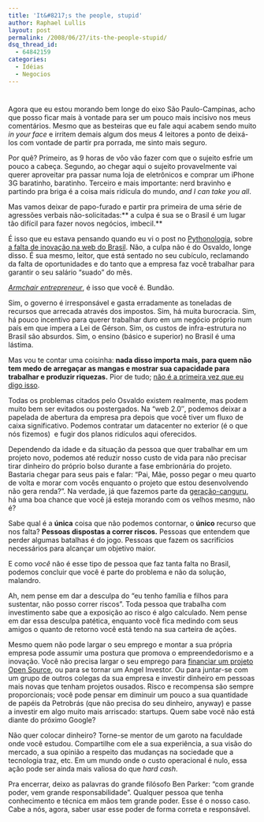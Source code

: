 ```yaml
---
title: 'It&#8217;s the people, stupid'
author: Raphael Lullis
layout: post
permalink: /2008/06/27/its-the-people-stupid/
dsq_thread_id:
  - 64842159
categories:
  - Idéias
  - Negocios
---
```

# 

Agora que eu estou morando bem longe do eixo São Paulo-Campinas, acho que posso ficar mais à vontade para ser um pouco mais incisivo nos meus comentários. Mesmo que as besteiras que eu fale aqui acabem sendo muito *in your face* e irritem demais algum dos meus 4 leitores a ponto de deixá-los com vontade de partir pra porrada, me sinto mais seguro.

Por quê? Primeiro, as 9 horas de vôo vão fazer com que o sujeito esfrie um pouco a cabeça. Segundo, ao chegar aqui o sujeito provavelmente vai querer aproveitar pra passar numa loja de eletrônicos e comprar um iPhone 3G baratinho, baratinho. Terceiro e mais importante: nerd bravinho e partindo pra briga é a coisa mais ridícula do mundo, *and I can take you all*.

Mas vamos deixar de papo-furado e partir pra primeira de uma série de agressões verbais não-solicitadas:** a culpa é sua se o Brasil é um lugar tão difícil para fazer novos negócios, imbecil.**

É isso que eu estava pensando quando eu vi o post no [Pythonologia][1], sobre [a falta de inovação na web do Brasil][2]. Não, a culpa não é do Osvaldo, longe disso. É sua mesmo, leitor, que está sentado no seu cubículo, reclamando da falta de oportunidades e do tanto que a empresa faz você trabalhar para garantir o seu salário “suado” do mês.

 [1]: http://www.pythonologia.org
 [2]: http://pythonologia.org/2008/06/26/porque-a-web-20-nao-engrena-no-brasil/

[*Armchair entrepreneur*][3], é isso que você é. Bundão.

 [3]: http://en.wikipedia.org/wiki/Armchair

Sim, o governo é irresponsável e gasta erradamente as toneladas de recursos que arrecada através dos impostos. Sim, há muita burocracia. Sim, há pouco incentivo para querer trabalhar duro em um negócio próprio num país em que impera a Lei de Gérson. Sim, os custos de infra-estrutura no Brasil são absurdos. Sim, o ensino (básico e superior) no Brasil é uma lástima.

Mas vou te contar uma coisinha: **nada disso importa mais, para quem não tem medo de arregaçar as mangas e mostrar sua capacidade para trabalhar e produzir riquezas.** Pior de tudo; [não é a primeira vez que eu digo isso][4].

 [4]: http://log4dev.com/2007/08/03/a-economia-digital/

Todas os problemas citados pelo Osvaldo existem realmente, mas podem muito bem ser evitados ou postergados. Na “web 2.0″, podemos deixar a papelada de abertura da empresa pra depois que você tiver um fluxo de caixa significativo. Podemos contratar um datacenter no exterior (é o que nós fizemos)  e fugir dos planos ridículos aqui oferecidos.

Dependendo da idade e da situação da pessoa que quer trabalhar em um projeto novo, podemos até reduzir nosso custo de vida para não precisar tirar dinheiro do próprio bolso durante a fase embrionária do projeto. Bastaria chegar para seus pais e falar: “Pai, Mãe, posso pegar o meu quarto de volta e morar com vocês enquanto o projeto que estou desenvolvendo não gera renda?”. Na verdade, já que fazemos parte da [geração-canguru][5], há uma boa chance que você já esteja morando com os velhos mesmo, não é?

 [5]: http://www.kalunga.com.br/revista/revista_dezembro_04.asp

Sabe qual é a **única** coisa que não podemos contornar, o **único** recurso que nos falta? **Pessoas dispostas a correr riscos.** Pessoas que entendem que perder algumas batalhas é do jogo. Pessoas que fazem os sacrifícios necessários para alcançar um objetivo maior.

E como *você* não é esse tipo de pessoa que faz tanta falta no Brasil, podemos concluir que você é parte do problema e não da solução, malandro.

Ah, nem pense em dar a desculpa do “eu tenho família e filhos para sustentar, não posso correr riscos”. Toda pessoa que trabalha com investimento sabe que a exposição ao risco é algo calculado. Nem pense em dar essa desculpa patética, enquanto você fica medindo com seus amigos o quanto de retorno você está tendo na sua carteira de ações.

Mesmo quem não pode largar o seu emprego e montar a sua própria empresa pode assumir uma postura que promova o empreendedorismo e a inovação. Você não precisa largar o seu emprego para [financiar um projeto Open Source][6], ou para se tornar um Angel Investor. Ou para juntar-se com um grupo de outros colegas da sua empresa e investir dinheiro em pessoas mais novas que tenham projetos ousados. Risco e recompensa são sempre proporcionais; você pode pensar em diminuir um pouco a sua quantidade de papéis da Petrobrás (que não precisa do seu dinheiro, anyway) e passe a investir em algo muito mais arriscado: startups. Quem sabe você não está diante do próximo Google?

 [6]: http://log4dev.com/2008/04/24/como-financiar-a-producao-de-uma-economia-onde-o-consumo-e-livre/

Não quer colocar dinheiro? Torne-se mentor de um garoto na faculdade onde você estudou. Compartilhe com ele a sua experiência, a sua visão do mercado, a sua opinião a respeito das mudanças na sociedade que a tecnologia traz, etc. Em um mundo onde o custo operacional é nulo, essa ação pode ser ainda mais valiosa do que *hard cash*.

Pra encerrar, deixo as palavras do grande filósofo Ben Parker: “com grande poder, vem grande responsabilidade”. Qualquer pessoa que tenha conhecimento e técnica em mãos tem grande poder. Esse é o nosso caso. Cabe a nós, agora, saber usar esse poder de forma correta e responsável.